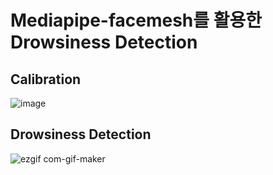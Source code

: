 # Mediapipe-facemesh를 활용한 Drowsiness Detection

## Calibration

![image](https://user-images.githubusercontent.com/63488591/117558708-8f543c00-b0ba-11eb-9439-faf4e2b476c5.png)

## Drowsiness Detection

![ezgif com-gif-maker](https://user-images.githubusercontent.com/63488591/117558854-929bf780-b0bb-11eb-863a-9ae3263f45ca.gif)
